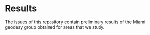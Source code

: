 # Results
The issues of this repository contain preliminary results of the Miami geodesy group obtained for areas that we study.






